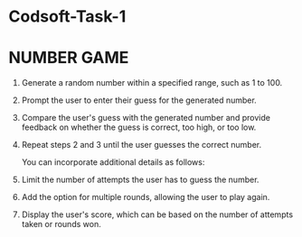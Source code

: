 # Codsoft-Task-1
# NUMBER GAME

1. Generate a random number within a specified range, such as 1 to 100.

2. Prompt the user to enter their guess for the generated number.

3. Compare the user's guess with the generated number and provide feedback on whether the guess
   is correct, too high, or too low.

4. Repeat steps 2 and 3 until the user guesses the correct number.

   You can incorporate additional details as follows:

5. Limit the number of attempts the user has to guess the number.
   
6. Add the option for multiple rounds, allowing the user to play again.
   
7. Display the user's score, which can be based on the number of attempts taken or rounds won.

